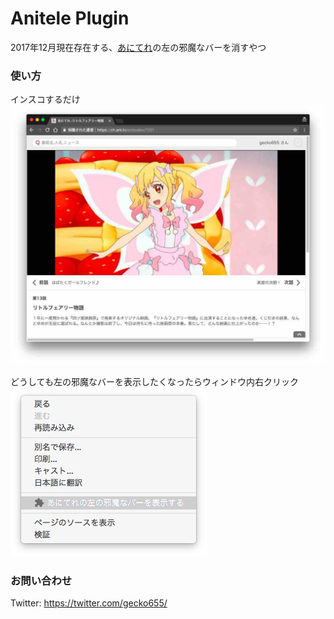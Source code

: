 # Anitele Plugin

2017年12月現在存在する、[あにてれ](https://ch.ani.tv)の左の邪魔なバーを消すやつ


### 使い方
インスコするだけ
![](https://raw.githubusercontent.com/gecko655/AnitelePlugin/master/images/4.jpg)

どうしても左の邪魔なバーを表示したくなったらウィンドウ内右クリック
![](https://raw.githubusercontent.com/gecko655/AnitelePlugin/master/images/5.png)

### お問い合わせ

Twitter: https://twitter.com/gecko655/

